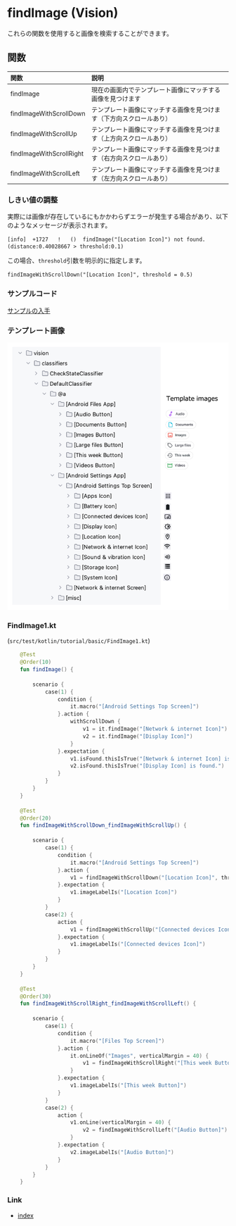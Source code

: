 # findImage (Vision)

これらの関数を使用すると画像を検索することができます。

## 関数

| 関数                       | 説明                                 |
|:-------------------------|:-----------------------------------|
| findImage                | 現在の画面内でテンプレート画像にマッチする画像を見つけます      |
| findImageWithScrollDown  | テンプレート画像にマッチする画像を見つけます（下方向スクロールあり） |
| findImageWithScrollUp    | テンプレート画像にマッチする画像を見つけます（上方向スクロールあり） |
| findImageWithScrollRight | テンプレート画像にマッチする画像を見つけます（右方向スクロールあり） |
| findImageWithScrollLeft  | テンプレート画像にマッチする画像を見つけます（左方向スクロールあり） |

### しきい値の調整

実際には画像が存在しているにもかかわらずエラーが発生する場合があり、以下のようなメッセージが表示されます。

```
[info]	+1727	!	()	findImage("[Location Icon]") not found. (distance:0.40028667 > threshold:0.1)
```

この場合、`threshold`引数を明示的に指定します。

```
findImageWithScrollDown("[Location Icon]", threshold = 0.5)
```

### サンプルコード

[サンプルの入手](../../../getting_samples_ja.md)

### テンプレート画像

![](_images/template_images.png)

### FindImage1.kt

(`src/test/kotlin/tutorial/basic/FindImage1.kt`)

```kotlin
    @Test
    @Order(10)
    fun findImage() {

        scenario {
            case(1) {
                condition {
                    it.macro("[Android Settings Top Screen]")
                }.action {
                    withScrollDown {
                        v1 = it.findImage("[Network & internet Icon]")
                        v2 = it.findImage("[Display Icon]")
                    }
                }.expectation {
                    v1.isFound.thisIsTrue("[Network & internet Icon] is found.")
                    v2.isFound.thisIsTrue("[Display Icon] is found.")
                }
            }
        }
    }

    @Test
    @Order(20)
    fun findImageWithScrollDown_findImageWithScrollUp() {

        scenario {
            case(1) {
                condition {
                    it.macro("[Android Settings Top Screen]")
                }.action {
                    v1 = findImageWithScrollDown("[Location Icon]", threshold = 0.5)
                }.expectation {
                    v1.imageLabelIs("[Location Icon]")
                }
            }
            case(2) {
                action {
                    v1 = findImageWithScrollUp("[Connected devices Icon]")
                }.expectation {
                    v1.imageLabelIs("[Connected devices Icon]")
                }
            }
        }
    }

    @Test
    @Order(30)
    fun findImageWithScrollRight_findImageWithScrollLeft() {

        scenario {
            case(1) {
                condition {
                    it.macro("[Files Top Screen]")
                }.action {
                    it.onLineOf("Images", verticalMargin = 40) {
                        v1 = findImageWithScrollRight("[This week Button]")
                    }
                }.expectation {
                    v1.imageLabelIs("[This week Button]")
                }
            }
            case(2) {
                action {
                    v1.onLine(verticalMargin = 40) {
                        v2 = findImageWithScrollLeft("[Audio Button]")
                    }
                }.expectation {
                    v2.imageLabelIs("[Audio Button]")
                }
            }
        }
    }
```

### Link

- [index](../../../../index_ja.md)
